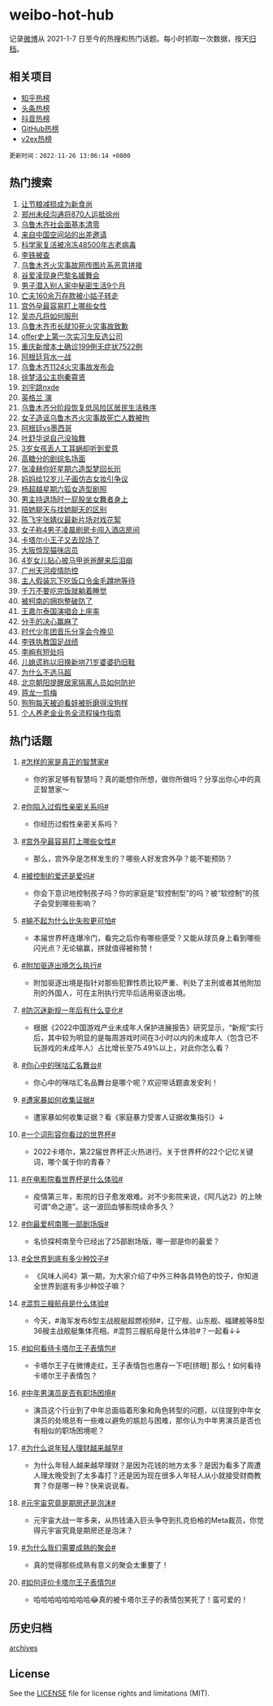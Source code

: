 # weibo-hot-hub

记录[微博](https://www.weibo.com)从 2021-1-7 日至今的热搜和热门话题。每小时抓取一次数据，按天[归档](archives)。

## 相关项目

- [知乎热榜](https://github.com/lonnyzhang423/zhihu-hot-hub)
- [头条热榜](https://github.com/lonnyzhang423/toutiao-hot-hub)
- [抖音热榜](https://github.com/lonnyzhang423/douyin-hot-hub)
- [GitHub热榜](https://github.com/lonnyzhang423/github-hot-hub)
- [v2ex热榜](https://github.com/lonnyzhang423/v2ex-hot-hub)


`更新时间：2022-11-26 13:06:14 +0800`

## 热门搜索

1. [让节粮减损成为新食尚](https://m.weibo.cn/search?containerid=100103type%3D1%26t%3D10%26q%3D%23%E8%AE%A9%E8%8A%82%E7%B2%AE%E5%87%8F%E6%8D%9F%E6%88%90%E4%B8%BA%E6%96%B0%E9%A3%9F%E5%B0%9A%23&stream_entry_id=51&isnewpage=1&extparam=seat%3D1%26dgr%3D0%26pos%3D0%26c_type%3D51%26cate%3D10103%26filter_type%3Drealtimehot%26display_time%3D1669439172%26pre_seqid%3D16694391724800166085325&luicode=10000011&lfid=106003type%253D25%2526t%253D3%2526disable_hot%253D1%2526filter_type%253Drealtimehot)
1. [郑州未经沟通将870人运抵徐州](https://m.weibo.cn/search?containerid=100103type%3D1%26t%3D10%26q%3D%23%E9%83%91%E5%B7%9E%E6%9C%AA%E7%BB%8F%E6%B2%9F%E9%80%9A%E5%B0%86870%E4%BA%BA%E8%BF%90%E6%8A%B5%E5%BE%90%E5%B7%9E%23&stream_entry_id=31&isnewpage=1&extparam=seat%3D1%26lcate%3D5001%26realpos%3D1%26band_rank%3D1%26dgr%3D0%26pos%3D0%26c_type%3D31%26q%3D%2523%25E9%2583%2591%25E5%25B7%259E%25E6%259C%25AA%25E7%25BB%258F%25E6%25B2%259F%25E9%2580%259A%25E5%25B0%2586870%25E4%25BA%25BA%25E8%25BF%2590%25E6%258A%25B5%25E5%25BE%2590%25E5%25B7%259E%2523%26flag%3D4%26cate%3D5001%26filter_type%3Drealtimehot%26display_time%3D1669439172%26pre_seqid%3D16694391724800166085325&luicode=10000011&lfid=106003type%253D25%2526t%253D3%2526disable_hot%253D1%2526filter_type%253Drealtimehot)
1. [乌鲁木齐社会面基本清零](https://m.weibo.cn/search?containerid=100103type%3D1%26t%3D10%26q%3D%23%E4%B9%8C%E9%B2%81%E6%9C%A8%E9%BD%90%E7%A4%BE%E4%BC%9A%E9%9D%A2%E5%9F%BA%E6%9C%AC%E6%B8%85%E9%9B%B6%23&stream_entry_id=31&isnewpage=1&extparam=seat%3D1%26lcate%3D5001%26realpos%3D2%26band_rank%3D2%26dgr%3D0%26pos%3D1%26c_type%3D31%26q%3D%2523%25E4%25B9%258C%25E9%25B2%2581%25E6%259C%25A8%25E9%25BD%2590%25E7%25A4%25BE%25E4%25BC%259A%25E9%259D%25A2%25E5%259F%25BA%25E6%259C%25AC%25E6%25B8%2585%25E9%259B%25B6%2523%26flag%3D4%26cate%3D5001%26filter_type%3Drealtimehot%26display_time%3D1669439172%26pre_seqid%3D16694391724800166085325&luicode=10000011&lfid=106003type%253D25%2526t%253D3%2526disable_hot%253D1%2526filter_type%253Drealtimehot)
1. [来自中国空间站的出差邀请](https://m.weibo.cn/search?containerid=100103type%3D1%26t%3D10%26q%3D%23%E6%9D%A5%E8%87%AA%E4%B8%AD%E5%9B%BD%E7%A9%BA%E9%97%B4%E7%AB%99%E7%9A%84%E5%87%BA%E5%B7%AE%E9%82%80%E8%AF%B7%23&stream_entry_id=31&isnewpage=1&extparam=seat%3D1%26lcate%3D5001%26realpos%3D3%26band_rank%3D3%26dgr%3D0%26pos%3D2%26c_type%3D31%26q%3D%2523%25E6%259D%25A5%25E8%2587%25AA%25E4%25B8%25AD%25E5%259B%25BD%25E7%25A9%25BA%25E9%2597%25B4%25E7%25AB%2599%25E7%259A%2584%25E5%2587%25BA%25E5%25B7%25AE%25E9%2582%2580%25E8%25AF%25B7%2523%26flag%3D0%26cate%3D5001%26filter_type%3Drealtimehot%26display_time%3D1669439172%26pre_seqid%3D16694391724800166085325&luicode=10000011&lfid=106003type%253D25%2526t%253D3%2526disable_hot%253D1%2526filter_type%253Drealtimehot)
1. [科学家复活被冷冻48500年古老病毒](https://m.weibo.cn/search?containerid=100103type%3D1%26t%3D10%26q%3D%23%E7%A7%91%E5%AD%A6%E5%AE%B6%E5%A4%8D%E6%B4%BB%E8%A2%AB%E5%86%B7%E5%86%BB48500%E5%B9%B4%E5%8F%A4%E8%80%81%E7%97%85%E6%AF%92%23&stream_entry_id=31&isnewpage=1&extparam=seat%3D1%26lcate%3D5001%26realpos%3D4%26band_rank%3D4%26dgr%3D0%26pos%3D3%26c_type%3D31%26q%3D%2523%25E7%25A7%2591%25E5%25AD%25A6%25E5%25AE%25B6%25E5%25A4%258D%25E6%25B4%25BB%25E8%25A2%25AB%25E5%2586%25B7%25E5%2586%25BB48500%25E5%25B9%25B4%25E5%258F%25A4%25E8%2580%2581%25E7%2597%2585%25E6%25AF%2592%2523%26flag%3D2%26cate%3D5001%26filter_type%3Drealtimehot%26display_time%3D1669439172%26pre_seqid%3D16694391724800166085325&luicode=10000011&lfid=106003type%253D25%2526t%253D3%2526disable_hot%253D1%2526filter_type%253Drealtimehot)
1. [李铁被查](https://m.weibo.cn/search?containerid=100103type%3D1%26t%3D10%26q%3D%23%E6%9D%8E%E9%93%81%E8%A2%AB%E6%9F%A5%23&stream_entry_id=31&isnewpage=1&extparam=seat%3D1%26lcate%3D5001%26realpos%3D5%26band_rank%3D5%26dgr%3D0%26pos%3D4%26c_type%3D31%26q%3D%2523%25E6%259D%258E%25E9%2593%2581%25E8%25A2%25AB%25E6%259F%25A5%2523%26flag%3D16%26cate%3D5001%26filter_type%3Drealtimehot%26display_time%3D1669439172%26pre_seqid%3D16694391724800166085325&luicode=10000011&lfid=106003type%253D25%2526t%253D3%2526disable_hot%253D1%2526filter_type%253Drealtimehot)
1. [乌鲁木齐火灾事故网传图片系恶意拼接](https://m.weibo.cn/search?containerid=100103type%3D1%26t%3D10%26q%3D%23%E4%B9%8C%E9%B2%81%E6%9C%A8%E9%BD%90%E7%81%AB%E7%81%BE%E4%BA%8B%E6%95%85%E7%BD%91%E4%BC%A0%E5%9B%BE%E7%89%87%E7%B3%BB%E6%81%B6%E6%84%8F%E6%8B%BC%E6%8E%A5%23&stream_entry_id=31&isnewpage=1&extparam=seat%3D1%26lcate%3D5001%26realpos%3D6%26band_rank%3D6%26dgr%3D0%26pos%3D5%26c_type%3D31%26q%3D%2523%25E4%25B9%258C%25E9%25B2%2581%25E6%259C%25A8%25E9%25BD%2590%25E7%2581%25AB%25E7%2581%25BE%25E4%25BA%258B%25E6%2595%2585%25E7%25BD%2591%25E4%25BC%25A0%25E5%259B%25BE%25E7%2589%2587%25E7%25B3%25BB%25E6%2581%25B6%25E6%2584%258F%25E6%258B%25BC%25E6%258E%25A5%2523%26flag%3D16%26cate%3D5001%26filter_type%3Drealtimehot%26display_time%3D1669439172%26pre_seqid%3D16694391724800166085325&luicode=10000011&lfid=106003type%253D25%2526t%253D3%2526disable_hot%253D1%2526filter_type%253Drealtimehot)
1. [谷爱凌现身巴黎名媛舞会](https://m.weibo.cn/search?containerid=100103type%3D1%26t%3D10%26q%3D%23%E8%B0%B7%E7%88%B1%E5%87%8C%E7%8E%B0%E8%BA%AB%E5%B7%B4%E9%BB%8E%E5%90%8D%E5%AA%9B%E8%88%9E%E4%BC%9A%23&stream_entry_id=31&isnewpage=1&extparam=seat%3D1%26lcate%3D5001%26realpos%3D7%26band_rank%3D7%26dgr%3D0%26pos%3D6%26c_type%3D31%26q%3D%2523%25E8%25B0%25B7%25E7%2588%25B1%25E5%2587%258C%25E7%258E%25B0%25E8%25BA%25AB%25E5%25B7%25B4%25E9%25BB%258E%25E5%2590%258D%25E5%25AA%259B%25E8%2588%259E%25E4%25BC%259A%2523%26flag%3D0%26cate%3D5001%26filter_type%3Drealtimehot%26display_time%3D1669439172%26pre_seqid%3D16694391724800166085325&luicode=10000011&lfid=106003type%253D25%2526t%253D3%2526disable_hot%253D1%2526filter_type%253Drealtimehot)
1. [男子潜入别人家中秘密生活9个月](https://m.weibo.cn/search?containerid=100103type%3D1%26t%3D10%26q%3D%23%E7%94%B7%E5%AD%90%E6%BD%9C%E5%85%A5%E5%88%AB%E4%BA%BA%E5%AE%B6%E4%B8%AD%E7%A7%98%E5%AF%86%E7%94%9F%E6%B4%BB9%E4%B8%AA%E6%9C%88%23&stream_entry_id=31&isnewpage=1&extparam=seat%3D1%26lcate%3D5001%26realpos%3D8%26band_rank%3D8%26dgr%3D0%26pos%3D7%26c_type%3D31%26q%3D%2523%25E7%2594%25B7%25E5%25AD%2590%25E6%25BD%259C%25E5%2585%25A5%25E5%2588%25AB%25E4%25BA%25BA%25E5%25AE%25B6%25E4%25B8%25AD%25E7%25A7%2598%25E5%25AF%2586%25E7%2594%259F%25E6%25B4%25BB9%25E4%25B8%25AA%25E6%259C%2588%2523%26flag%3D0%26cate%3D5001%26filter_type%3Drealtimehot%26display_time%3D1669439172%26pre_seqid%3D16694391724800166085325&luicode=10000011&lfid=106003type%253D25%2526t%253D3%2526disable_hot%253D1%2526filter_type%253Drealtimehot)
1. [亡夫160余万存款被小姑子转走](https://m.weibo.cn/search?containerid=100103type%3D1%26t%3D10%26q%3D%23%E4%BA%A1%E5%A4%AB160%E4%BD%99%E4%B8%87%E5%AD%98%E6%AC%BE%E8%A2%AB%E5%B0%8F%E5%A7%91%E5%AD%90%E8%BD%AC%E8%B5%B0%23&stream_entry_id=31&isnewpage=1&extparam=seat%3D1%26lcate%3D5001%26realpos%3D9%26band_rank%3D9%26dgr%3D0%26pos%3D8%26c_type%3D31%26q%3D%2523%25E4%25BA%25A1%25E5%25A4%25AB160%25E4%25BD%2599%25E4%25B8%2587%25E5%25AD%2598%25E6%25AC%25BE%25E8%25A2%25AB%25E5%25B0%258F%25E5%25A7%2591%25E5%25AD%2590%25E8%25BD%25AC%25E8%25B5%25B0%2523%26flag%3D1%26cate%3D5001%26filter_type%3Drealtimehot%26display_time%3D1669439172%26pre_seqid%3D16694391724800166085325&luicode=10000011&lfid=106003type%253D25%2526t%253D3%2526disable_hot%253D1%2526filter_type%253Drealtimehot)
1. [宫外孕最容易盯上哪些女性](https://m.weibo.cn/search?containerid=100103type%3D1%26t%3D10%26q%3D%23%E5%AE%AB%E5%A4%96%E5%AD%95%E6%9C%80%E5%AE%B9%E6%98%93%E7%9B%AF%E4%B8%8A%E5%93%AA%E4%BA%9B%E5%A5%B3%E6%80%A7%23&stream_entry_id=31&isnewpage=1&extparam=seat%3D1%26lcate%3D5001%26realpos%3D10%26band_rank%3D10%26dgr%3D0%26pos%3D9%26c_type%3D31%26q%3D%2523%25E5%25AE%25AB%25E5%25A4%2596%25E5%25AD%2595%25E6%259C%2580%25E5%25AE%25B9%25E6%2598%2593%25E7%259B%25AF%25E4%25B8%258A%25E5%2593%25AA%25E4%25BA%259B%25E5%25A5%25B3%25E6%2580%25A7%2523%26flag%3D2%26cate%3D5001%26filter_type%3Drealtimehot%26display_time%3D1669439172%26pre_seqid%3D16694391724800166085325&luicode=10000011&lfid=106003type%253D25%2526t%253D3%2526disable_hot%253D1%2526filter_type%253Drealtimehot)
1. [吴亦凡将如何服刑](https://m.weibo.cn/search?containerid=100103type%3D1%26t%3D10%26q%3D%23%E5%90%B4%E4%BA%A6%E5%87%A1%E5%B0%86%E5%A6%82%E4%BD%95%E6%9C%8D%E5%88%91%23&stream_entry_id=31&isnewpage=1&extparam=seat%3D1%26lcate%3D5001%26realpos%3D11%26band_rank%3D11%26dgr%3D0%26pos%3D10%26c_type%3D31%26q%3D%2523%25E5%2590%25B4%25E4%25BA%25A6%25E5%2587%25A1%25E5%25B0%2586%25E5%25A6%2582%25E4%25BD%2595%25E6%259C%258D%25E5%2588%2591%2523%26flag%3D0%26cate%3D5001%26filter_type%3Drealtimehot%26display_time%3D1669439172%26pre_seqid%3D16694391724800166085325&luicode=10000011&lfid=106003type%253D25%2526t%253D3%2526disable_hot%253D1%2526filter_type%253Drealtimehot)
1. [乌鲁木齐市长就10死火灾事故致歉](https://m.weibo.cn/search?containerid=100103type%3D1%26t%3D10%26q%3D%23%E4%B9%8C%E9%B2%81%E6%9C%A8%E9%BD%90%E5%B8%82%E9%95%BF%E5%B0%B110%E6%AD%BB%E7%81%AB%E7%81%BE%E4%BA%8B%E6%95%85%E8%87%B4%E6%AD%89%23&stream_entry_id=31&isnewpage=1&extparam=seat%3D1%26lcate%3D5001%26realpos%3D12%26band_rank%3D12%26dgr%3D0%26pos%3D11%26c_type%3D31%26q%3D%2523%25E4%25B9%258C%25E9%25B2%2581%25E6%259C%25A8%25E9%25BD%2590%25E5%25B8%2582%25E9%2595%25BF%25E5%25B0%25B110%25E6%25AD%25BB%25E7%2581%25AB%25E7%2581%25BE%25E4%25BA%258B%25E6%2595%2585%25E8%2587%25B4%25E6%25AD%2589%2523%26flag%3D2%26cate%3D5001%26filter_type%3Drealtimehot%26display_time%3D1669439172%26pre_seqid%3D16694391724800166085325&luicode=10000011&lfid=106003type%253D25%2526t%253D3%2526disable_hot%253D1%2526filter_type%253Drealtimehot)
1. [offer史上第一次实习生反选公司](https://m.weibo.cn/search?containerid=100103type%3D1%26t%3D10%26q%3D%23offer%E5%8F%B2%E4%B8%8A%E7%AC%AC%E4%B8%80%E6%AC%A1%E5%AE%9E%E4%B9%A0%E7%94%9F%E5%8F%8D%E9%80%89%E5%85%AC%E5%8F%B8%23&stream_entry_id=31&isnewpage=1&extparam=seat%3D1%26lcate%3D5001%26realpos%3D13%26band_rank%3D13%26dgr%3D0%26pos%3D12%26c_type%3D31%26q%3D%2523offer%25E5%258F%25B2%25E4%25B8%258A%25E7%25AC%25AC%25E4%25B8%2580%25E6%25AC%25A1%25E5%25AE%259E%25E4%25B9%25A0%25E7%2594%259F%25E5%258F%258D%25E9%2580%2589%25E5%2585%25AC%25E5%258F%25B8%2523%26flag%3D1%26cate%3D5001%26filter_type%3Drealtimehot%26display_time%3D1669439172%26pre_seqid%3D16694391724800166085325&luicode=10000011&lfid=106003type%253D25%2526t%253D3%2526disable_hot%253D1%2526filter_type%253Drealtimehot)
1. [重庆新增本土确诊199例无症状7522例](https://m.weibo.cn/search?containerid=100103type%3D1%26t%3D10%26q%3D%23%E9%87%8D%E5%BA%86%E6%96%B0%E5%A2%9E%E6%9C%AC%E5%9C%9F%E7%A1%AE%E8%AF%8A199%E4%BE%8B%E6%97%A0%E7%97%87%E7%8A%B67522%E4%BE%8B%23&stream_entry_id=31&isnewpage=1&extparam=seat%3D1%26lcate%3D5001%26realpos%3D14%26band_rank%3D14%26dgr%3D0%26pos%3D13%26c_type%3D31%26q%3D%2523%25E9%2587%258D%25E5%25BA%2586%25E6%2596%25B0%25E5%25A2%259E%25E6%259C%25AC%25E5%259C%259F%25E7%25A1%25AE%25E8%25AF%258A199%25E4%25BE%258B%25E6%2597%25A0%25E7%2597%2587%25E7%258A%25B67522%25E4%25BE%258B%2523%26flag%3D0%26cate%3D5001%26filter_type%3Drealtimehot%26display_time%3D1669439172%26pre_seqid%3D16694391724800166085325&luicode=10000011&lfid=106003type%253D25%2526t%253D3%2526disable_hot%253D1%2526filter_type%253Drealtimehot)
1. [阿根廷背水一战](https://m.weibo.cn/search?containerid=100103type%3D1%26t%3D10%26q%3D%23%E9%98%BF%E6%A0%B9%E5%BB%B7%E8%83%8C%E6%B0%B4%E4%B8%80%E6%88%98%23&stream_entry_id=31&isnewpage=1&extparam=seat%3D1%26lcate%3D5001%26realpos%3D15%26band_rank%3D15%26dgr%3D0%26pos%3D14%26c_type%3D31%26q%3D%2523%25E9%2598%25BF%25E6%25A0%25B9%25E5%25BB%25B7%25E8%2583%258C%25E6%25B0%25B4%25E4%25B8%2580%25E6%2588%2598%2523%26flag%3D0%26cate%3D5001%26filter_type%3Drealtimehot%26display_time%3D1669439172%26pre_seqid%3D16694391724800166085325&luicode=10000011&lfid=106003type%253D25%2526t%253D3%2526disable_hot%253D1%2526filter_type%253Drealtimehot)
1. [乌鲁木齐1124火灾事故发布会](https://m.weibo.cn/search?containerid=100103type%3D1%26t%3D10%26q%3D%23%E4%B9%8C%E9%B2%81%E6%9C%A8%E9%BD%901124%E7%81%AB%E7%81%BE%E4%BA%8B%E6%95%85%E5%8F%91%E5%B8%83%E4%BC%9A%23&stream_entry_id=31&isnewpage=1&extparam=seat%3D1%26lcate%3D5001%26realpos%3D16%26band_rank%3D16%26dgr%3D0%26pos%3D15%26c_type%3D31%26q%3D%2523%25E4%25B9%258C%25E9%25B2%2581%25E6%259C%25A8%25E9%25BD%25901124%25E7%2581%25AB%25E7%2581%25BE%25E4%25BA%258B%25E6%2595%2585%25E5%258F%2591%25E5%25B8%2583%25E4%25BC%259A%2523%26flag%3D2%26cate%3D5001%26filter_type%3Drealtimehot%26display_time%3D1669439172%26pre_seqid%3D16694391724800166085325&luicode=10000011&lfid=106003type%253D25%2526t%253D3%2526disable_hot%253D1%2526filter_type%253Drealtimehot)
1. [徐梦洁公主抱秦霄贤](https://m.weibo.cn/search?containerid=100103type%3D1%26t%3D10%26q%3D%23%E5%BE%90%E6%A2%A6%E6%B4%81%E5%85%AC%E4%B8%BB%E6%8A%B1%E7%A7%A6%E9%9C%84%E8%B4%A4%23&stream_entry_id=31&isnewpage=1&extparam=seat%3D1%26lcate%3D5001%26realpos%3D17%26band_rank%3D17%26dgr%3D0%26pos%3D16%26c_type%3D31%26q%3D%2523%25E5%25BE%2590%25E6%25A2%25A6%25E6%25B4%2581%25E5%2585%25AC%25E4%25B8%25BB%25E6%258A%25B1%25E7%25A7%25A6%25E9%259C%2584%25E8%25B4%25A4%2523%26flag%3D1%26cate%3D5001%26filter_type%3Drealtimehot%26display_time%3D1669439172%26pre_seqid%3D16694391724800166085325&luicode=10000011&lfid=106003type%253D25%2526t%253D3%2526disable_hot%253D1%2526filter_type%253Drealtimehot)
1. [刘宇跳nxde](https://m.weibo.cn/search?containerid=100103type%3D1%26t%3D10%26q%3D%23%E5%88%98%E5%AE%87%E8%B7%B3nxde%23&stream_entry_id=31&isnewpage=1&extparam=seat%3D1%26lcate%3D5001%26realpos%3D18%26band_rank%3D18%26dgr%3D0%26pos%3D17%26c_type%3D31%26q%3D%2523%25E5%2588%2598%25E5%25AE%2587%25E8%25B7%25B3nxde%2523%26flag%3D1%26cate%3D5001%26filter_type%3Drealtimehot%26display_time%3D1669439172%26pre_seqid%3D16694391724800166085325&luicode=10000011&lfid=106003type%253D25%2526t%253D3%2526disable_hot%253D1%2526filter_type%253Drealtimehot)
1. [英格兰 演](https://m.weibo.cn/search?containerid=100103type%3D1%26t%3D10%26q%3D%E8%8B%B1%E6%A0%BC%E5%85%B0+%E6%BC%94&stream_entry_id=31&isnewpage=1&extparam=seat%3D1%26lcate%3D5001%26realpos%3D19%26band_rank%3D19%26dgr%3D0%26pos%3D18%26c_type%3D31%26q%3D%25E8%258B%25B1%25E6%25A0%25BC%25E5%2585%25B0%2520%25E6%25BC%2594%26flag%3D0%26cate%3D5001%26filter_type%3Drealtimehot%26display_time%3D1669439172%26pre_seqid%3D16694391724800166085325&luicode=10000011&lfid=106003type%253D25%2526t%253D3%2526disable_hot%253D1%2526filter_type%253Drealtimehot)
1. [乌鲁木齐分阶段恢复低风险区居民生活秩序](https://m.weibo.cn/search?containerid=100103type%3D1%26t%3D10%26q%3D%23%E4%B9%8C%E9%B2%81%E6%9C%A8%E9%BD%90%E5%88%86%E9%98%B6%E6%AE%B5%E6%81%A2%E5%A4%8D%E4%BD%8E%E9%A3%8E%E9%99%A9%E5%8C%BA%E5%B1%85%E6%B0%91%E7%94%9F%E6%B4%BB%E7%A7%A9%E5%BA%8F%23&stream_entry_id=31&isnewpage=1&extparam=seat%3D1%26lcate%3D5001%26realpos%3D20%26band_rank%3D20%26dgr%3D0%26pos%3D19%26c_type%3D31%26q%3D%2523%25E4%25B9%258C%25E9%25B2%2581%25E6%259C%25A8%25E9%25BD%2590%25E5%2588%2586%25E9%2598%25B6%25E6%25AE%25B5%25E6%2581%25A2%25E5%25A4%258D%25E4%25BD%258E%25E9%25A3%258E%25E9%2599%25A9%25E5%258C%25BA%25E5%25B1%2585%25E6%25B0%2591%25E7%2594%259F%25E6%25B4%25BB%25E7%25A7%25A9%25E5%25BA%258F%2523%26flag%3D0%26cate%3D5001%26filter_type%3Drealtimehot%26display_time%3D1669439172%26pre_seqid%3D16694391724800166085325&luicode=10000011&lfid=106003type%253D25%2526t%253D3%2526disable_hot%253D1%2526filter_type%253Drealtimehot)
1. [女子造谣乌鲁木齐火灾事故死亡人数被拘](https://m.weibo.cn/search?containerid=100103type%3D1%26t%3D10%26q%3D%23%E5%A5%B3%E5%AD%90%E9%80%A0%E8%B0%A3%E4%B9%8C%E9%B2%81%E6%9C%A8%E9%BD%90%E7%81%AB%E7%81%BE%E4%BA%8B%E6%95%85%E6%AD%BB%E4%BA%A1%E4%BA%BA%E6%95%B0%E8%A2%AB%E6%8B%98%23&stream_entry_id=31&isnewpage=1&extparam=seat%3D1%26lcate%3D5001%26realpos%3D21%26band_rank%3D21%26dgr%3D0%26pos%3D20%26c_type%3D31%26q%3D%2523%25E5%25A5%25B3%25E5%25AD%2590%25E9%2580%25A0%25E8%25B0%25A3%25E4%25B9%258C%25E9%25B2%2581%25E6%259C%25A8%25E9%25BD%2590%25E7%2581%25AB%25E7%2581%25BE%25E4%25BA%258B%25E6%2595%2585%25E6%25AD%25BB%25E4%25BA%25A1%25E4%25BA%25BA%25E6%2595%25B0%25E8%25A2%25AB%25E6%258B%2598%2523%26flag%3D2%26cate%3D5001%26filter_type%3Drealtimehot%26display_time%3D1669439172%26pre_seqid%3D16694391724800166085325&luicode=10000011&lfid=106003type%253D25%2526t%253D3%2526disable_hot%253D1%2526filter_type%253Drealtimehot)
1. [阿根廷vs墨西哥](https://m.weibo.cn/search?containerid=100103type%3D1%26t%3D10%26q%3D%23%E9%98%BF%E6%A0%B9%E5%BB%B7vs%E5%A2%A8%E8%A5%BF%E5%93%A5%23&stream_entry_id=31&isnewpage=1&extparam=seat%3D1%26lcate%3D5001%26realpos%3D22%26band_rank%3D22%26dgr%3D0%26pos%3D21%26c_type%3D31%26q%3D%2523%25E9%2598%25BF%25E6%25A0%25B9%25E5%25BB%25B7vs%25E5%25A2%25A8%25E8%25A5%25BF%25E5%2593%25A5%2523%26flag%3D1%26cate%3D5001%26filter_type%3Drealtimehot%26display_time%3D1669439172%26pre_seqid%3D16694391724800166085325&luicode=10000011&lfid=106003type%253D25%2526t%253D3%2526disable_hot%253D1%2526filter_type%253Drealtimehot)
1. [叶舒华说自己没独舞](https://m.weibo.cn/search?containerid=100103type%3D1%26t%3D10%26q%3D%23%E5%8F%B6%E8%88%92%E5%8D%8E%E8%AF%B4%E8%87%AA%E5%B7%B1%E6%B2%A1%E7%8B%AC%E8%88%9E%23&stream_entry_id=31&isnewpage=1&extparam=seat%3D1%26lcate%3D5001%26realpos%3D23%26band_rank%3D23%26dgr%3D0%26pos%3D22%26c_type%3D31%26q%3D%2523%25E5%258F%25B6%25E8%2588%2592%25E5%258D%258E%25E8%25AF%25B4%25E8%2587%25AA%25E5%25B7%25B1%25E6%25B2%25A1%25E7%258B%25AC%25E8%2588%259E%2523%26flag%3D1%26cate%3D5001%26filter_type%3Drealtimehot%26display_time%3D1669439172%26pre_seqid%3D16694391724800166085325&luicode=10000011&lfid=106003type%253D25%2526t%253D3%2526disable_hot%253D1%2526filter_type%253Drealtimehot)
1. [3岁女孩丢人工耳蜗却听到爱意](https://m.weibo.cn/search?containerid=100103type%3D1%26t%3D10%26q%3D%233%E5%B2%81%E5%A5%B3%E5%AD%A9%E4%B8%A2%E4%BA%BA%E5%B7%A5%E8%80%B3%E8%9C%97%E5%8D%B4%E5%90%AC%E5%88%B0%E7%88%B1%E6%84%8F%23&stream_entry_id=31&isnewpage=1&extparam=seat%3D1%26lcate%3D5001%26realpos%3D24%26band_rank%3D24%26dgr%3D0%26pos%3D23%26c_type%3D31%26q%3D%25233%25E5%25B2%2581%25E5%25A5%25B3%25E5%25AD%25A9%25E4%25B8%25A2%25E4%25BA%25BA%25E5%25B7%25A5%25E8%2580%25B3%25E8%259C%2597%25E5%258D%25B4%25E5%2590%25AC%25E5%2588%25B0%25E7%2588%25B1%25E6%2584%258F%2523%26flag%3D0%26cate%3D5001%26filter_type%3Drealtimehot%26display_time%3D1669439172%26pre_seqid%3D16694391724800166085325&luicode=10000011&lfid=106003type%253D25%2526t%253D3%2526disable_hot%253D1%2526filter_type%253Drealtimehot)
1. [高糖分的剧综名场面](https://m.weibo.cn/search?containerid=100103type%3D1%26t%3D10%26q%3D%23%E9%AB%98%E7%B3%96%E5%88%86%E7%9A%84%E5%89%A7%E7%BB%BC%E5%90%8D%E5%9C%BA%E9%9D%A2%23&stream_entry_id=31&isnewpage=1&extparam=seat%3D1%26lcate%3D5001%26realpos%3D25%26band_rank%3D25%26dgr%3D0%26pos%3D24%26c_type%3D31%26q%3D%2523%25E9%25AB%2598%25E7%25B3%2596%25E5%2588%2586%25E7%259A%2584%25E5%2589%25A7%25E7%25BB%25BC%25E5%2590%258D%25E5%259C%25BA%25E9%259D%25A2%2523%26flag%3D1%26cate%3D5001%26filter_type%3Drealtimehot%26display_time%3D1669439172%26pre_seqid%3D16694391724800166085325&luicode=10000011&lfid=106003type%253D25%2526t%253D3%2526disable_hot%253D1%2526filter_type%253Drealtimehot)
1. [张凌赫你好星期六造型梦回长珩](https://m.weibo.cn/search?containerid=100103type%3D1%26t%3D10%26q%3D%23%E5%BC%A0%E5%87%8C%E8%B5%AB%E4%BD%A0%E5%A5%BD%E6%98%9F%E6%9C%9F%E5%85%AD%E9%80%A0%E5%9E%8B%E6%A2%A6%E5%9B%9E%E9%95%BF%E7%8F%A9%23&stream_entry_id=31&isnewpage=1&extparam=seat%3D1%26lcate%3D5001%26realpos%3D26%26band_rank%3D26%26dgr%3D0%26pos%3D25%26c_type%3D31%26q%3D%2523%25E5%25BC%25A0%25E5%2587%258C%25E8%25B5%25AB%25E4%25BD%25A0%25E5%25A5%25BD%25E6%2598%259F%25E6%259C%259F%25E5%2585%25AD%25E9%2580%25A0%25E5%259E%258B%25E6%25A2%25A6%25E5%259B%259E%25E9%2595%25BF%25E7%258F%25A9%2523%26flag%3D1%26cate%3D5001%26filter_type%3Drealtimehot%26display_time%3D1669439172%26pre_seqid%3D16694391724800166085325&luicode=10000011&lfid=106003type%253D25%2526t%253D3%2526disable_hot%253D1%2526filter_type%253Drealtimehot)
1. [妈妈给12岁儿子画仿古女妆引争议](https://m.weibo.cn/search?containerid=100103type%3D1%26t%3D10%26q%3D%23%E5%A6%88%E5%A6%88%E7%BB%9912%E5%B2%81%E5%84%BF%E5%AD%90%E7%94%BB%E4%BB%BF%E5%8F%A4%E5%A5%B3%E5%A6%86%E5%BC%95%E4%BA%89%E8%AE%AE%23&stream_entry_id=31&isnewpage=1&extparam=seat%3D1%26lcate%3D5001%26realpos%3D27%26band_rank%3D27%26dgr%3D0%26pos%3D26%26c_type%3D31%26q%3D%2523%25E5%25A6%2588%25E5%25A6%2588%25E7%25BB%259912%25E5%25B2%2581%25E5%2584%25BF%25E5%25AD%2590%25E7%2594%25BB%25E4%25BB%25BF%25E5%258F%25A4%25E5%25A5%25B3%25E5%25A6%2586%25E5%25BC%2595%25E4%25BA%2589%25E8%25AE%25AE%2523%26flag%3D0%26cate%3D5001%26filter_type%3Drealtimehot%26display_time%3D1669439172%26pre_seqid%3D16694391724800166085325&luicode=10000011&lfid=106003type%253D25%2526t%253D3%2526disable_hot%253D1%2526filter_type%253Drealtimehot)
1. [杨超越星期六狐女造型剧照](https://m.weibo.cn/search?containerid=100103type%3D1%26t%3D10%26q%3D%23%E6%9D%A8%E8%B6%85%E8%B6%8A%E6%98%9F%E6%9C%9F%E5%85%AD%E7%8B%90%E5%A5%B3%E9%80%A0%E5%9E%8B%E5%89%A7%E7%85%A7%23&stream_entry_id=31&isnewpage=1&extparam=seat%3D1%26lcate%3D5001%26realpos%3D28%26band_rank%3D28%26dgr%3D0%26pos%3D27%26c_type%3D31%26q%3D%2523%25E6%259D%25A8%25E8%25B6%2585%25E8%25B6%258A%25E6%2598%259F%25E6%259C%259F%25E5%2585%25AD%25E7%258B%2590%25E5%25A5%25B3%25E9%2580%25A0%25E5%259E%258B%25E5%2589%25A7%25E7%2585%25A7%2523%26flag%3D1%26cate%3D5001%26filter_type%3Drealtimehot%26display_time%3D1669439172%26pre_seqid%3D16694391724800166085325&luicode=10000011&lfid=106003type%253D25%2526t%253D3%2526disable_hot%253D1%2526filter_type%253Drealtimehot)
1. [男主持退场时一屁股坐女舞者身上](https://m.weibo.cn/search?containerid=100103type%3D1%26t%3D10%26q%3D%23%E7%94%B7%E4%B8%BB%E6%8C%81%E9%80%80%E5%9C%BA%E6%97%B6%E4%B8%80%E5%B1%81%E8%82%A1%E5%9D%90%E5%A5%B3%E8%88%9E%E8%80%85%E8%BA%AB%E4%B8%8A%23&stream_entry_id=31&isnewpage=1&extparam=seat%3D1%26lcate%3D5001%26realpos%3D29%26band_rank%3D29%26dgr%3D0%26pos%3D28%26c_type%3D31%26q%3D%2523%25E7%2594%25B7%25E4%25B8%25BB%25E6%258C%2581%25E9%2580%2580%25E5%259C%25BA%25E6%2597%25B6%25E4%25B8%2580%25E5%25B1%2581%25E8%2582%25A1%25E5%259D%2590%25E5%25A5%25B3%25E8%2588%259E%25E8%2580%2585%25E8%25BA%25AB%25E4%25B8%258A%2523%26flag%3D0%26cate%3D5001%26filter_type%3Drealtimehot%26display_time%3D1669439172%26pre_seqid%3D16694391724800166085325&luicode=10000011&lfid=106003type%253D25%2526t%253D3%2526disable_hot%253D1%2526filter_type%253Drealtimehot)
1. [陪她聊天与找她聊天的区别](https://m.weibo.cn/search?containerid=100103type%3D1%26t%3D10%26q%3D%23%E9%99%AA%E5%A5%B9%E8%81%8A%E5%A4%A9%E4%B8%8E%E6%89%BE%E5%A5%B9%E8%81%8A%E5%A4%A9%E7%9A%84%E5%8C%BA%E5%88%AB%23&stream_entry_id=31&isnewpage=1&extparam=seat%3D1%26lcate%3D5001%26realpos%3D30%26band_rank%3D30%26dgr%3D0%26pos%3D29%26c_type%3D31%26q%3D%2523%25E9%2599%25AA%25E5%25A5%25B9%25E8%2581%258A%25E5%25A4%25A9%25E4%25B8%258E%25E6%2589%25BE%25E5%25A5%25B9%25E8%2581%258A%25E5%25A4%25A9%25E7%259A%2584%25E5%258C%25BA%25E5%2588%25AB%2523%26flag%3D0%26cate%3D5001%26filter_type%3Drealtimehot%26display_time%3D1669439172%26pre_seqid%3D16694391724800166085325&luicode=10000011&lfid=106003type%253D25%2526t%253D3%2526disable_hot%253D1%2526filter_type%253Drealtimehot)
1. [陈飞宇张婧仪最新片场对戏花絮](https://m.weibo.cn/search?containerid=100103type%3D1%26t%3D10%26q%3D%23%E9%99%88%E9%A3%9E%E5%AE%87%E5%BC%A0%E5%A9%A7%E4%BB%AA%E6%9C%80%E6%96%B0%E7%89%87%E5%9C%BA%E5%AF%B9%E6%88%8F%E8%8A%B1%E7%B5%AE%23&stream_entry_id=31&isnewpage=1&extparam=seat%3D1%26lcate%3D5001%26realpos%3D31%26band_rank%3D31%26dgr%3D0%26pos%3D30%26c_type%3D31%26q%3D%2523%25E9%2599%2588%25E9%25A3%259E%25E5%25AE%2587%25E5%25BC%25A0%25E5%25A9%25A7%25E4%25BB%25AA%25E6%259C%2580%25E6%2596%25B0%25E7%2589%2587%25E5%259C%25BA%25E5%25AF%25B9%25E6%2588%258F%25E8%258A%25B1%25E7%25B5%25AE%2523%26flag%3D1%26cate%3D5001%26filter_type%3Drealtimehot%26display_time%3D1669439172%26pre_seqid%3D16694391724800166085325&luicode=10000011&lfid=106003type%253D25%2526t%253D3%2526disable_hot%253D1%2526filter_type%253Drealtimehot)
1. [女子称4男子凌晨刷房卡闯入酒店房间](https://m.weibo.cn/search?containerid=100103type%3D1%26t%3D10%26q%3D%23%E5%A5%B3%E5%AD%90%E7%A7%B04%E7%94%B7%E5%AD%90%E5%87%8C%E6%99%A8%E5%88%B7%E6%88%BF%E5%8D%A1%E9%97%AF%E5%85%A5%E9%85%92%E5%BA%97%E6%88%BF%E9%97%B4%23&stream_entry_id=31&isnewpage=1&extparam=seat%3D1%26lcate%3D5001%26realpos%3D32%26band_rank%3D32%26dgr%3D0%26pos%3D31%26c_type%3D31%26q%3D%2523%25E5%25A5%25B3%25E5%25AD%2590%25E7%25A7%25B04%25E7%2594%25B7%25E5%25AD%2590%25E5%2587%258C%25E6%2599%25A8%25E5%2588%25B7%25E6%2588%25BF%25E5%258D%25A1%25E9%2597%25AF%25E5%2585%25A5%25E9%2585%2592%25E5%25BA%2597%25E6%2588%25BF%25E9%2597%25B4%2523%26flag%3D0%26cate%3D5001%26filter_type%3Drealtimehot%26display_time%3D1669439172%26pre_seqid%3D16694391724800166085325&luicode=10000011&lfid=106003type%253D25%2526t%253D3%2526disable_hot%253D1%2526filter_type%253Drealtimehot)
1. [卡塔尔小王子又去现场了](https://m.weibo.cn/search?containerid=100103type%3D1%26t%3D10%26q%3D%23%E5%8D%A1%E5%A1%94%E5%B0%94%E5%B0%8F%E7%8E%8B%E5%AD%90%E5%8F%88%E5%8E%BB%E7%8E%B0%E5%9C%BA%E4%BA%86%23&stream_entry_id=31&isnewpage=1&extparam=seat%3D1%26lcate%3D5001%26realpos%3D33%26band_rank%3D33%26dgr%3D0%26pos%3D32%26c_type%3D31%26q%3D%2523%25E5%258D%25A1%25E5%25A1%2594%25E5%25B0%2594%25E5%25B0%258F%25E7%258E%258B%25E5%25AD%2590%25E5%258F%2588%25E5%258E%25BB%25E7%258E%25B0%25E5%259C%25BA%25E4%25BA%2586%2523%26flag%3D0%26cate%3D5001%26filter_type%3Drealtimehot%26display_time%3D1669439172%26pre_seqid%3D16694391724800166085325&luicode=10000011&lfid=106003type%253D25%2526t%253D3%2526disable_hot%253D1%2526filter_type%253Drealtimehot)
1. [大阪惊现猫咪店员](https://m.weibo.cn/search?containerid=100103type%3D1%26t%3D10%26q%3D%23%E5%A4%A7%E9%98%AA%E6%83%8A%E7%8E%B0%E7%8C%AB%E5%92%AA%E5%BA%97%E5%91%98%23&stream_entry_id=31&isnewpage=1&extparam=seat%3D1%26lcate%3D5001%26realpos%3D34%26band_rank%3D34%26dgr%3D0%26pos%3D33%26c_type%3D31%26q%3D%2523%25E5%25A4%25A7%25E9%2598%25AA%25E6%2583%258A%25E7%258E%25B0%25E7%258C%25AB%25E5%2592%25AA%25E5%25BA%2597%25E5%2591%2598%2523%26flag%3D1%26cate%3D5001%26filter_type%3Drealtimehot%26display_time%3D1669439172%26pre_seqid%3D16694391724800166085325&luicode=10000011&lfid=106003type%253D25%2526t%253D3%2526disable_hot%253D1%2526filter_type%253Drealtimehot)
1. [4岁女儿贴心披马甲爸爸醒来后泪崩](https://m.weibo.cn/search?containerid=100103type%3D1%26t%3D10%26q%3D%234%E5%B2%81%E5%A5%B3%E5%84%BF%E8%B4%B4%E5%BF%83%E6%8A%AB%E9%A9%AC%E7%94%B2%E7%88%B8%E7%88%B8%E9%86%92%E6%9D%A5%E5%90%8E%E6%B3%AA%E5%B4%A9%23&stream_entry_id=31&isnewpage=1&extparam=seat%3D1%26lcate%3D5001%26realpos%3D35%26band_rank%3D35%26dgr%3D0%26pos%3D34%26c_type%3D31%26q%3D%25234%25E5%25B2%2581%25E5%25A5%25B3%25E5%2584%25BF%25E8%25B4%25B4%25E5%25BF%2583%25E6%258A%25AB%25E9%25A9%25AC%25E7%2594%25B2%25E7%2588%25B8%25E7%2588%25B8%25E9%2586%2592%25E6%259D%25A5%25E5%2590%258E%25E6%25B3%25AA%25E5%25B4%25A9%2523%26flag%3D1%26cate%3D5001%26filter_type%3Drealtimehot%26display_time%3D1669439172%26pre_seqid%3D16694391724800166085325&luicode=10000011&lfid=106003type%253D25%2526t%253D3%2526disable_hot%253D1%2526filter_type%253Drealtimehot)
1. [广州天河疫情防控](https://m.weibo.cn/search?containerid=100103type%3D1%26t%3D10%26q%3D%23%E5%B9%BF%E5%B7%9E%E5%A4%A9%E6%B2%B3%E7%96%AB%E6%83%85%E9%98%B2%E6%8E%A7%23&stream_entry_id=31&isnewpage=1&extparam=seat%3D1%26lcate%3D5001%26realpos%3D36%26band_rank%3D36%26dgr%3D0%26pos%3D35%26c_type%3D31%26q%3D%2523%25E5%25B9%25BF%25E5%25B7%259E%25E5%25A4%25A9%25E6%25B2%25B3%25E7%2596%25AB%25E6%2583%2585%25E9%2598%25B2%25E6%258E%25A7%2523%26flag%3D0%26cate%3D5001%26filter_type%3Drealtimehot%26display_time%3D1669439172%26pre_seqid%3D16694391724800166085325&luicode=10000011&lfid=106003type%253D25%2526t%253D3%2526disable_hot%253D1%2526filter_type%253Drealtimehot)
1. [主人假装忘下吃饭口令金毛蹲地等待](https://m.weibo.cn/search?containerid=100103type%3D1%26t%3D10%26q%3D%23%E4%B8%BB%E4%BA%BA%E5%81%87%E8%A3%85%E5%BF%98%E4%B8%8B%E5%90%83%E9%A5%AD%E5%8F%A3%E4%BB%A4%E9%87%91%E6%AF%9B%E8%B9%B2%E5%9C%B0%E7%AD%89%E5%BE%85%23&stream_entry_id=31&isnewpage=1&extparam=seat%3D1%26lcate%3D5001%26realpos%3D37%26band_rank%3D37%26dgr%3D0%26pos%3D36%26c_type%3D31%26q%3D%2523%25E4%25B8%25BB%25E4%25BA%25BA%25E5%2581%2587%25E8%25A3%2585%25E5%25BF%2598%25E4%25B8%258B%25E5%2590%2583%25E9%25A5%25AD%25E5%258F%25A3%25E4%25BB%25A4%25E9%2587%2591%25E6%25AF%259B%25E8%25B9%25B2%25E5%259C%25B0%25E7%25AD%2589%25E5%25BE%2585%2523%26flag%3D0%26cate%3D5001%26filter_type%3Drealtimehot%26display_time%3D1669439172%26pre_seqid%3D16694391724800166085325&luicode=10000011&lfid=106003type%253D25%2526t%253D3%2526disable_hot%253D1%2526filter_type%253Drealtimehot)
1. [千万不要吃完饭就躺着睡觉](https://m.weibo.cn/search?containerid=100103type%3D1%26t%3D10%26q%3D%23%E5%8D%83%E4%B8%87%E4%B8%8D%E8%A6%81%E5%90%83%E5%AE%8C%E9%A5%AD%E5%B0%B1%E8%BA%BA%E7%9D%80%E7%9D%A1%E8%A7%89%23&stream_entry_id=31&isnewpage=1&extparam=seat%3D1%26lcate%3D5001%26realpos%3D38%26band_rank%3D38%26dgr%3D0%26pos%3D37%26c_type%3D31%26q%3D%2523%25E5%258D%2583%25E4%25B8%2587%25E4%25B8%258D%25E8%25A6%2581%25E5%2590%2583%25E5%25AE%258C%25E9%25A5%25AD%25E5%25B0%25B1%25E8%25BA%25BA%25E7%259D%2580%25E7%259D%25A1%25E8%25A7%2589%2523%26flag%3D0%26cate%3D5001%26filter_type%3Drealtimehot%26display_time%3D1669439172%26pre_seqid%3D16694391724800166085325&luicode=10000011&lfid=106003type%253D25%2526t%253D3%2526disable_hot%253D1%2526filter_type%253Drealtimehot)
1. [被柯南的拥抱整破防了](https://m.weibo.cn/search?containerid=100103type%3D1%26t%3D10%26q%3D%23%E8%A2%AB%E6%9F%AF%E5%8D%97%E7%9A%84%E6%8B%A5%E6%8A%B1%E6%95%B4%E7%A0%B4%E9%98%B2%E4%BA%86%23&stream_entry_id=31&isnewpage=1&extparam=seat%3D1%26lcate%3D5001%26realpos%3D39%26band_rank%3D39%26dgr%3D0%26pos%3D38%26c_type%3D31%26q%3D%2523%25E8%25A2%25AB%25E6%259F%25AF%25E5%258D%2597%25E7%259A%2584%25E6%258B%25A5%25E6%258A%25B1%25E6%2595%25B4%25E7%25A0%25B4%25E9%2598%25B2%25E4%25BA%2586%2523%26flag%3D0%26cate%3D5001%26filter_type%3Drealtimehot%26display_time%3D1669439172%26pre_seqid%3D16694391724800166085325&luicode=10000011&lfid=106003type%253D25%2526t%253D3%2526disable_hot%253D1%2526filter_type%253Drealtimehot)
1. [王嘉尔泰国演唱会上座率](https://m.weibo.cn/search?containerid=100103type%3D1%26t%3D10%26q%3D%23%E7%8E%8B%E5%98%89%E5%B0%94%E6%B3%B0%E5%9B%BD%E6%BC%94%E5%94%B1%E4%BC%9A%E4%B8%8A%E5%BA%A7%E7%8E%87%23&stream_entry_id=31&isnewpage=1&extparam=seat%3D1%26lcate%3D5001%26realpos%3D40%26band_rank%3D40%26dgr%3D0%26pos%3D39%26c_type%3D31%26q%3D%2523%25E7%258E%258B%25E5%2598%2589%25E5%25B0%2594%25E6%25B3%25B0%25E5%259B%25BD%25E6%25BC%2594%25E5%2594%25B1%25E4%25BC%259A%25E4%25B8%258A%25E5%25BA%25A7%25E7%258E%2587%2523%26flag%3D0%26cate%3D5001%26filter_type%3Drealtimehot%26display_time%3D1669439172%26pre_seqid%3D16694391724800166085325&luicode=10000011&lfid=106003type%253D25%2526t%253D3%2526disable_hot%253D1%2526filter_type%253Drealtimehot)
1. [分手的决心赢麻了](https://m.weibo.cn/search?containerid=100103type%3D1%26t%3D10%26q%3D%23%E5%88%86%E6%89%8B%E7%9A%84%E5%86%B3%E5%BF%83%E8%B5%A2%E9%BA%BB%E4%BA%86%23&stream_entry_id=31&isnewpage=1&extparam=seat%3D1%26lcate%3D5001%26realpos%3D41%26band_rank%3D41%26dgr%3D0%26pos%3D40%26c_type%3D31%26q%3D%2523%25E5%2588%2586%25E6%2589%258B%25E7%259A%2584%25E5%2586%25B3%25E5%25BF%2583%25E8%25B5%25A2%25E9%25BA%25BB%25E4%25BA%2586%2523%26flag%3D0%26cate%3D5001%26filter_type%3Drealtimehot%26display_time%3D1669439172%26pre_seqid%3D16694391724800166085325&luicode=10000011&lfid=106003type%253D25%2526t%253D3%2526disable_hot%253D1%2526filter_type%253Drealtimehot)
1. [时代少年团音乐分享会今晚见](https://m.weibo.cn/search?containerid=100103type%3D1%26t%3D10%26q%3D%23%E6%97%B6%E4%BB%A3%E5%B0%91%E5%B9%B4%E5%9B%A2%E9%9F%B3%E4%B9%90%E5%88%86%E4%BA%AB%E4%BC%9A%E4%BB%8A%E6%99%9A%E8%A7%81%23&stream_entry_id=31&isnewpage=1&extparam=seat%3D1%26lcate%3D5001%26realpos%3D42%26band_rank%3D42%26dgr%3D0%26pos%3D41%26c_type%3D31%26q%3D%2523%25E6%2597%25B6%25E4%25BB%25A3%25E5%25B0%2591%25E5%25B9%25B4%25E5%259B%25A2%25E9%259F%25B3%25E4%25B9%2590%25E5%2588%2586%25E4%25BA%25AB%25E4%25BC%259A%25E4%25BB%258A%25E6%2599%259A%25E8%25A7%2581%2523%26flag%3D1%26cate%3D5001%26filter_type%3Drealtimehot%26display_time%3D1669439172%26pre_seqid%3D16694391724800166085325&luicode=10000011&lfid=106003type%253D25%2526t%253D3%2526disable_hot%253D1%2526filter_type%253Drealtimehot)
1. [李铁执教国足战绩](https://m.weibo.cn/search?containerid=100103type%3D1%26t%3D10%26q%3D%23%E6%9D%8E%E9%93%81%E6%89%A7%E6%95%99%E5%9B%BD%E8%B6%B3%E6%88%98%E7%BB%A9%23&stream_entry_id=31&isnewpage=1&extparam=seat%3D1%26lcate%3D5001%26realpos%3D43%26band_rank%3D43%26dgr%3D0%26pos%3D42%26c_type%3D31%26q%3D%2523%25E6%259D%258E%25E9%2593%2581%25E6%2589%25A7%25E6%2595%2599%25E5%259B%25BD%25E8%25B6%25B3%25E6%2588%2598%25E7%25BB%25A9%2523%26flag%3D1%26cate%3D5001%26filter_type%3Drealtimehot%26display_time%3D1669439172%26pre_seqid%3D16694391724800166085325&luicode=10000011&lfid=106003type%253D25%2526t%253D3%2526disable_hot%253D1%2526filter_type%253Drealtimehot)
1. [李峋有短处吗](https://m.weibo.cn/search?containerid=100103type%3D1%26t%3D10%26q%3D%23%E6%9D%8E%E5%B3%8B%E6%9C%89%E7%9F%AD%E5%A4%84%E5%90%97%23&stream_entry_id=31&isnewpage=1&extparam=seat%3D1%26lcate%3D5001%26realpos%3D44%26band_rank%3D44%26dgr%3D0%26pos%3D43%26c_type%3D31%26q%3D%2523%25E6%259D%258E%25E5%25B3%258B%25E6%259C%2589%25E7%259F%25AD%25E5%25A4%2584%25E5%2590%2597%2523%26flag%3D1%26cate%3D5001%26filter_type%3Drealtimehot%26display_time%3D1669439172%26pre_seqid%3D16694391724800166085325&luicode=10000011&lfid=106003type%253D25%2526t%253D3%2526disable_hot%253D1%2526filter_type%253Drealtimehot)
1. [儿媳谎称以旧换新哄71岁婆婆扔旧鞋](https://m.weibo.cn/search?containerid=100103type%3D1%26t%3D10%26q%3D%23%E5%84%BF%E5%AA%B3%E8%B0%8E%E7%A7%B0%E4%BB%A5%E6%97%A7%E6%8D%A2%E6%96%B0%E5%93%8471%E5%B2%81%E5%A9%86%E5%A9%86%E6%89%94%E6%97%A7%E9%9E%8B%23&stream_entry_id=31&isnewpage=1&extparam=seat%3D1%26lcate%3D5001%26realpos%3D45%26band_rank%3D45%26dgr%3D0%26pos%3D44%26c_type%3D31%26q%3D%2523%25E5%2584%25BF%25E5%25AA%25B3%25E8%25B0%258E%25E7%25A7%25B0%25E4%25BB%25A5%25E6%2597%25A7%25E6%258D%25A2%25E6%2596%25B0%25E5%2593%258471%25E5%25B2%2581%25E5%25A9%2586%25E5%25A9%2586%25E6%2589%2594%25E6%2597%25A7%25E9%259E%258B%2523%26flag%3D0%26cate%3D5001%26filter_type%3Drealtimehot%26display_time%3D1669439172%26pre_seqid%3D16694391724800166085325&luicode=10000011&lfid=106003type%253D25%2526t%253D3%2526disable_hot%253D1%2526filter_type%253Drealtimehot)
1. [为什么不选马超](https://m.weibo.cn/search?containerid=100103type%3D1%26t%3D10%26q%3D%23%E4%B8%BA%E4%BB%80%E4%B9%88%E4%B8%8D%E9%80%89%E9%A9%AC%E8%B6%85%23&stream_entry_id=31&isnewpage=1&extparam=seat%3D1%26lcate%3D5001%26realpos%3D46%26band_rank%3D46%26dgr%3D0%26pos%3D45%26c_type%3D31%26q%3D%2523%25E4%25B8%25BA%25E4%25BB%2580%25E4%25B9%2588%25E4%25B8%258D%25E9%2580%2589%25E9%25A9%25AC%25E8%25B6%2585%2523%26flag%3D1%26cate%3D5001%26filter_type%3Drealtimehot%26display_time%3D1669439172%26pre_seqid%3D16694391724800166085325&luicode=10000011&lfid=106003type%253D25%2526t%253D3%2526disable_hot%253D1%2526filter_type%253Drealtimehot)
1. [北京朝阳提醒居家隔离人员如何防护](https://m.weibo.cn/search?containerid=100103type%3D1%26t%3D10%26q%3D%23%E5%8C%97%E4%BA%AC%E6%9C%9D%E9%98%B3%E6%8F%90%E9%86%92%E5%B1%85%E5%AE%B6%E9%9A%94%E7%A6%BB%E4%BA%BA%E5%91%98%E5%A6%82%E4%BD%95%E9%98%B2%E6%8A%A4%23&stream_entry_id=31&isnewpage=1&extparam=seat%3D1%26lcate%3D5001%26realpos%3D47%26band_rank%3D47%26dgr%3D0%26pos%3D46%26c_type%3D31%26q%3D%2523%25E5%258C%2597%25E4%25BA%25AC%25E6%259C%259D%25E9%2598%25B3%25E6%258F%2590%25E9%2586%2592%25E5%25B1%2585%25E5%25AE%25B6%25E9%259A%2594%25E7%25A6%25BB%25E4%25BA%25BA%25E5%2591%2598%25E5%25A6%2582%25E4%25BD%2595%25E9%2598%25B2%25E6%258A%25A4%2523%26flag%3D0%26cate%3D5001%26filter_type%3Drealtimehot%26display_time%3D1669439172%26pre_seqid%3D16694391724800166085325&luicode=10000011&lfid=106003type%253D25%2526t%253D3%2526disable_hot%253D1%2526filter_type%253Drealtimehot)
1. [蒋龙一剪梅](https://m.weibo.cn/search?containerid=100103type%3D1%26t%3D10%26q%3D%E8%92%8B%E9%BE%99%E4%B8%80%E5%89%AA%E6%A2%85&stream_entry_id=31&isnewpage=1&extparam=seat%3D1%26lcate%3D5001%26realpos%3D48%26band_rank%3D48%26dgr%3D0%26pos%3D47%26c_type%3D31%26q%3D%25E8%2592%258B%25E9%25BE%2599%25E4%25B8%2580%25E5%2589%25AA%25E6%25A2%2585%26flag%3D1%26cate%3D5001%26filter_type%3Drealtimehot%26display_time%3D1669439172%26pre_seqid%3D16694391724800166085325&luicode=10000011&lfid=106003type%253D25%2526t%253D3%2526disable_hot%253D1%2526filter_type%253Drealtimehot)
1. [狗狗每天被迫看娃被折磨得没狗样](https://m.weibo.cn/search?containerid=100103type%3D1%26t%3D10%26q%3D%23%E7%8B%97%E7%8B%97%E6%AF%8F%E5%A4%A9%E8%A2%AB%E8%BF%AB%E7%9C%8B%E5%A8%83%E8%A2%AB%E6%8A%98%E7%A3%A8%E5%BE%97%E6%B2%A1%E7%8B%97%E6%A0%B7%23&stream_entry_id=31&isnewpage=1&extparam=seat%3D1%26lcate%3D5001%26realpos%3D49%26band_rank%3D49%26dgr%3D0%26pos%3D48%26c_type%3D31%26q%3D%2523%25E7%258B%2597%25E7%258B%2597%25E6%25AF%258F%25E5%25A4%25A9%25E8%25A2%25AB%25E8%25BF%25AB%25E7%259C%258B%25E5%25A8%2583%25E8%25A2%25AB%25E6%258A%2598%25E7%25A3%25A8%25E5%25BE%2597%25E6%25B2%25A1%25E7%258B%2597%25E6%25A0%25B7%2523%26flag%3D0%26cate%3D5001%26filter_type%3Drealtimehot%26display_time%3D1669439172%26pre_seqid%3D16694391724800166085325&luicode=10000011&lfid=106003type%253D25%2526t%253D3%2526disable_hot%253D1%2526filter_type%253Drealtimehot)
1. [个人养老金业务全流程操作指南](https://m.weibo.cn/search?containerid=100103type%3D1%26t%3D10%26q%3D%23%E4%B8%AA%E4%BA%BA%E5%85%BB%E8%80%81%E9%87%91%E4%B8%9A%E5%8A%A1%E5%85%A8%E6%B5%81%E7%A8%8B%E6%93%8D%E4%BD%9C%E6%8C%87%E5%8D%97%23&stream_entry_id=31&isnewpage=1&extparam=seat%3D1%26lcate%3D5001%26realpos%3D50%26band_rank%3D50%26dgr%3D0%26pos%3D49%26c_type%3D31%26q%3D%2523%25E4%25B8%25AA%25E4%25BA%25BA%25E5%2585%25BB%25E8%2580%2581%25E9%2587%2591%25E4%25B8%259A%25E5%258A%25A1%25E5%2585%25A8%25E6%25B5%2581%25E7%25A8%258B%25E6%2593%258D%25E4%25BD%259C%25E6%258C%2587%25E5%258D%2597%2523%26flag%3D1%26cate%3D5001%26filter_type%3Drealtimehot%26display_time%3D1669439172%26pre_seqid%3D16694391724800166085325&luicode=10000011&lfid=106003type%253D25%2526t%253D3%2526disable_hot%253D1%2526filter_type%253Drealtimehot)

## 热门话题

1. [#怎样的家是真正的智慧家#](https://m.weibo.cn/search?containerid=231522type%3D1%26t%3D10%26q%3D%23%E6%80%8E%E6%A0%B7%E7%9A%84%E5%AE%B6%E6%98%AF%E7%9C%9F%E6%AD%A3%E7%9A%84%E6%99%BA%E6%85%A7%E5%AE%B6%23&stream_entry_id=128&isnewpage=1&extparam=seat%3D1%26lcate%3D5004%26dgr%3D0%26pos%3D1-0-0%26cate%3D5004%26unitid%3D1669372843340%26c_type%3D128%26display_time%3D1669439174%26pre_seqid%3D16694391747080166081286&luicode=10000011&lfid=231648_-_4)
    - 你的家足够有智慧吗？真的能想你所想，做你所做吗？分享出你心中的真正智慧家～

1. [#你陷入过假性亲密关系吗#](https://m.weibo.cn/search?containerid=231522type%3D1%26t%3D10%26q%3D%23%E4%BD%A0%E9%99%B7%E5%85%A5%E8%BF%87%E5%81%87%E6%80%A7%E4%BA%B2%E5%AF%86%E5%85%B3%E7%B3%BB%E5%90%97%23&stream_entry_id=128&isnewpage=1&extparam=seat%3D1%26lcate%3D5004%26dgr%3D0%26pos%3D1-0-1%26cate%3D5004%26unitid%3D1669367741364%26c_type%3D128%26display_time%3D1669439174%26pre_seqid%3D16694391747080166081286&luicode=10000011&lfid=231648_-_4)
    - 你经历过假性亲密关系吗？

1. [#宫外孕最容易盯上哪些女性#](https://m.weibo.cn/search?containerid=231522type%3D1%26t%3D10%26q%3D%23%E5%AE%AB%E5%A4%96%E5%AD%95%E6%9C%80%E5%AE%B9%E6%98%93%E7%9B%AF%E4%B8%8A%E5%93%AA%E4%BA%9B%E5%A5%B3%E6%80%A7%23&stream_entry_id=128&isnewpage=1&extparam=seat%3D1%26lcate%3D5004%26dgr%3D0%26pos%3D1-0-2%26cate%3D5004%26unitid%3D1669420833596%26c_type%3D128%26display_time%3D1669439174%26pre_seqid%3D16694391747080166081286&luicode=10000011&lfid=231648_-_4)
    - 那么，宫外孕是怎样发生的？哪些人好发宫外孕？能不能预防？

1. [#被控制的爱还是爱吗#](https://m.weibo.cn/search?containerid=231522type%3D1%26t%3D10%26q%3D%23%E8%A2%AB%E6%8E%A7%E5%88%B6%E7%9A%84%E7%88%B1%E8%BF%98%E6%98%AF%E7%88%B1%E5%90%97%23&stream_entry_id=128&isnewpage=1&extparam=seat%3D1%26lcate%3D5004%26dgr%3D0%26pos%3D1-0-3%26cate%3D5004%26unitid%3D1669274166409%26c_type%3D128%26display_time%3D1669439174%26pre_seqid%3D16694391747080166081286&luicode=10000011&lfid=231648_-_4)
    - 你会下意识地控制孩子吗？你的家庭是“软控制型”的吗？被“软控制”的孩子会受到哪些影响？

1. [#输不起为什么比失败更可怕#](https://m.weibo.cn/search?containerid=231522type%3D1%26t%3D10%26q%3D%23%E8%BE%93%E4%B8%8D%E8%B5%B7%E4%B8%BA%E4%BB%80%E4%B9%88%E6%AF%94%E5%A4%B1%E8%B4%A5%E6%9B%B4%E5%8F%AF%E6%80%95%23&stream_entry_id=128&isnewpage=1&extparam=seat%3D1%26lcate%3D5004%26dgr%3D0%26pos%3D1-0-4%26cate%3D5004%26unitid%3D1669294861541%26c_type%3D128%26display_time%3D1669439174%26pre_seqid%3D16694391747080166081286&luicode=10000011&lfid=231648_-_4)
    - 本届世界杯连爆冷门，看完之后你有哪些感受？又能从球员身上看到哪些闪光点？无论输赢，拼就值得被称赞！

1. [#附加驱逐出境怎么执行#](https://m.weibo.cn/search?containerid=231522type%3D1%26t%3D10%26q%3D%23%E9%99%84%E5%8A%A0%E9%A9%B1%E9%80%90%E5%87%BA%E5%A2%83%E6%80%8E%E4%B9%88%E6%89%A7%E8%A1%8C%23&stream_entry_id=128&isnewpage=1&extparam=seat%3D1%26lcate%3D5004%26dgr%3D0%26pos%3D1-0-5%26cate%3D5004%26unitid%3D1669368039968%26c_type%3D128%26display_time%3D1669439174%26pre_seqid%3D16694391747080166081286&luicode=10000011&lfid=231648_-_4)
    - 附加驱逐出境是指针对那些犯罪性质比较严重、判处了主刑或者其他附加刑的外国人，可在主刑执行完毕后适用驱逐出境。

1. [#防沉迷新规一年后有什么变化#](https://m.weibo.cn/search?containerid=231522type%3D1%26t%3D10%26q%3D%23%E9%98%B2%E6%B2%89%E8%BF%B7%E6%96%B0%E8%A7%84%E4%B8%80%E5%B9%B4%E5%90%8E%E6%9C%89%E4%BB%80%E4%B9%88%E5%8F%98%E5%8C%96%23&stream_entry_id=128&isnewpage=1&extparam=seat%3D1%26lcate%3D5004%26dgr%3D0%26pos%3D1-0-6%26cate%3D5004%26unitid%3D1669356649069%26c_type%3D128%26display_time%3D1669439174%26pre_seqid%3D16694391747080166081286&luicode=10000011&lfid=231648_-_4)
    - 根据《2022中国游戏产业未成年人保护进展报告》研究显示，“新规”实行后，其中较为明显的是每周游戏时间在3小时以内的未成年人（包含已不玩游戏的未成年人）占比增长至75.49%以上，对此你怎么看？

1. [#你心中的咪咕汇名舞台#](https://m.weibo.cn/search?containerid=231522type%3D1%26t%3D10%26q%3D%23%E4%BD%A0%E5%BF%83%E4%B8%AD%E7%9A%84%E5%92%AA%E5%92%95%E6%B1%87%E5%90%8D%E8%88%9E%E5%8F%B0%23&stream_entry_id=128&isnewpage=1&extparam=seat%3D1%26lcate%3D5004%26dgr%3D0%26pos%3D1-0-7%26cate%3D5004%26unitid%3D1669438532191%26c_type%3D128%26display_time%3D1669439174%26pre_seqid%3D16694391747080166081286&luicode=10000011&lfid=231648_-_4)
    - 你心中的咪咕汇名品舞台是哪个呢？欢迎带话题直发安利！

1. [#遭家暴如何收集证据#](https://m.weibo.cn/search?containerid=231522type%3D1%26t%3D10%26q%3D%23%E9%81%AD%E5%AE%B6%E6%9A%B4%E5%A6%82%E4%BD%95%E6%94%B6%E9%9B%86%E8%AF%81%E6%8D%AE%23&stream_entry_id=128&isnewpage=1&extparam=seat%3D1%26lcate%3D5004%26dgr%3D0%26pos%3D1-0-8%26cate%3D5004%26unitid%3D1669345555501%26c_type%3D128%26display_time%3D1669439174%26pre_seqid%3D16694391747080166081286&luicode=10000011&lfid=231648_-_4)
    - 遭家暴如何收集证据？看《家庭暴力受害人证据收集指引》↓

1. [#一个词形容你看过的世界杯#](https://m.weibo.cn/search?containerid=231522type%3D1%26t%3D10%26q%3D%23%E4%B8%80%E4%B8%AA%E8%AF%8D%E5%BD%A2%E5%AE%B9%E4%BD%A0%E7%9C%8B%E8%BF%87%E7%9A%84%E4%B8%96%E7%95%8C%E6%9D%AF%23&stream_entry_id=128&isnewpage=1&extparam=seat%3D1%26lcate%3D5004%26dgr%3D0%26pos%3D1-0-9%26cate%3D5004%26unitid%3D1669285854638%26c_type%3D128%26display_time%3D1669439174%26pre_seqid%3D16694391747080166081286&luicode=10000011&lfid=231648_-_4)
    - 2022卡塔尔，第22届世界杯正火热进行。关于世界杯的22个记忆关键词，哪个属于你的青春？

1. [#在电影院看世界杯是什么体验#](https://m.weibo.cn/search?containerid=231522type%3D1%26t%3D10%26q%3D%23%E5%9C%A8%E7%94%B5%E5%BD%B1%E9%99%A2%E7%9C%8B%E4%B8%96%E7%95%8C%E6%9D%AF%E6%98%AF%E4%BB%80%E4%B9%88%E4%BD%93%E9%AA%8C%23&stream_entry_id=128&isnewpage=1&extparam=seat%3D1%26lcate%3D5004%26dgr%3D0%26pos%3D1-0-10%26cate%3D5004%26unitid%3D1669347351431%26c_type%3D128%26display_time%3D1669439174%26pre_seqid%3D16694391747080166081286&luicode=10000011&lfid=231648_-_4)
    - 疫情第三年，影院的日子愈发艰难。对不少影院来说，《阿凡达2》的上映可谓“命之道”。这一波回血够影院续命多久？

1. [#你最爱柯南哪一部剧场版#](https://m.weibo.cn/search?containerid=231522type%3D1%26t%3D10%26q%3D%23%E4%BD%A0%E6%9C%80%E7%88%B1%E6%9F%AF%E5%8D%97%E5%93%AA%E4%B8%80%E9%83%A8%E5%89%A7%E5%9C%BA%E7%89%88%23&stream_entry_id=128&isnewpage=1&extparam=seat%3D1%26lcate%3D5004%26dgr%3D0%26pos%3D1-0-11%26cate%3D5004%26unitid%3D1669345560976%26c_type%3D128%26display_time%3D1669439174%26pre_seqid%3D16694391747080166081286&luicode=10000011&lfid=231648_-_4)
    - 名侦探柯南至今已经出了25部剧场版，哪一部是你的最爱？

1. [#全世界到底有多少种饺子#](https://m.weibo.cn/search?containerid=231522type%3D1%26t%3D10%26q%3D%23%E5%85%A8%E4%B8%96%E7%95%8C%E5%88%B0%E5%BA%95%E6%9C%89%E5%A4%9A%E5%B0%91%E7%A7%8D%E9%A5%BA%E5%AD%90%23&stream_entry_id=128&isnewpage=1&extparam=seat%3D1%26lcate%3D5004%26dgr%3D0%26pos%3D1-0-12%26cate%3D5004%26unitid%3D1669296956450%26c_type%3D128%26display_time%3D1669439174%26pre_seqid%3D16694391747080166081286&luicode=10000011&lfid=231648_-_4)
    - 《风味人间4》第一期，为大家介绍了中外三种各具特色的饺子，你知道全世界到底有多少种饺子嘛？

1. [#混剪三艘航母是什么体验#](https://m.weibo.cn/search?containerid=231522type%3D1%26t%3D10%26q%3D%23%E6%B7%B7%E5%89%AA%E4%B8%89%E8%89%98%E8%88%AA%E6%AF%8D%E6%98%AF%E4%BB%80%E4%B9%88%E4%BD%93%E9%AA%8C%23&stream_entry_id=128&isnewpage=1&extparam=seat%3D1%26lcate%3D5004%26dgr%3D0%26pos%3D1-0-13%26cate%3D5004%26unitid%3D1669295156830%26c_type%3D128%26display_time%3D1669439174%26pre_seqid%3D16694391747080166081286&luicode=10000011&lfid=231648_-_4)
    - 今天，#海军发布8型主战舰艇超燃视频#，辽宁舰、山东舰、福建舰等8型36艘主战舰艇集体亮相。#混剪三艘航母是什么体验#？一起看↓↓

1. [#如何看待卡塔尔王子表情包#](https://m.weibo.cn/search?containerid=231522type%3D1%26t%3D10%26q%3D%23%E5%A6%82%E4%BD%95%E7%9C%8B%E5%BE%85%E5%8D%A1%E5%A1%94%E5%B0%94%E7%8E%8B%E5%AD%90%E8%A1%A8%E6%83%85%E5%8C%85%23&stream_entry_id=128&isnewpage=1&extparam=seat%3D1%26lcate%3D5004%26dgr%3D0%26pos%3D1-0-14%26cate%3D5004%26unitid%3D1669292456620%26c_type%3D128%26display_time%3D1669439174%26pre_seqid%3D16694391747080166081286&luicode=10000011&lfid=231648_-_4)
    - 卡塔尔王子在微博走红，王子表情包也惠存一下吧[挤眼]
那么！如何看待卡塔尔王子表情包？

1. [#中年男演员是否有职场困境#](https://m.weibo.cn/search?containerid=231522type%3D1%26t%3D10%26q%3D%23%E4%B8%AD%E5%B9%B4%E7%94%B7%E6%BC%94%E5%91%98%E6%98%AF%E5%90%A6%E6%9C%89%E8%81%8C%E5%9C%BA%E5%9B%B0%E5%A2%83%23&stream_entry_id=128&isnewpage=1&extparam=seat%3D1%26lcate%3D5004%26dgr%3D0%26pos%3D1-0-15%26cate%3D5004%26unitid%3D1669272071218%26c_type%3D128%26display_time%3D1669439174%26pre_seqid%3D16694391747080166081286&luicode=10000011&lfid=231648_-_4)
    - 演员这个行业到了中年总面临着形象和角色转型的问题，以往提到中年女演员的处境总有一些难以避免的尴尬与困难，那你认为中年男演员是否也有相似的职场困境呢？

1. [#为什么说年轻人理财越来越早#](https://m.weibo.cn/search?containerid=231522type%3D1%26t%3D10%26q%3D%23%E4%B8%BA%E4%BB%80%E4%B9%88%E8%AF%B4%E5%B9%B4%E8%BD%BB%E4%BA%BA%E7%90%86%E8%B4%A2%E8%B6%8A%E6%9D%A5%E8%B6%8A%E6%97%A9%23&stream_entry_id=128&isnewpage=1&extparam=seat%3D1%26lcate%3D5004%26dgr%3D0%26pos%3D1-0-16%26cate%3D5004%26unitid%3D1669265773713%26c_type%3D128%26display_time%3D1669439174%26pre_seqid%3D16694391747080166081286&luicode=10000011&lfid=231648_-_4)
    - 为什么年轻人越来越早理财？是因为花钱的地方太多？是因为看多了周遭人理太晚受到了太多毒打？还是因为现在很多人年轻人从小就接受财商教育？你是哪一种？快来说说看。

1. [#元宇宙究竟是期房还是泡沫#](https://m.weibo.cn/search?containerid=231522type%3D1%26t%3D10%26q%3D%23%E5%85%83%E5%AE%87%E5%AE%99%E7%A9%B6%E7%AB%9F%E6%98%AF%E6%9C%9F%E6%88%BF%E8%BF%98%E6%98%AF%E6%B3%A1%E6%B2%AB%23&stream_entry_id=128&isnewpage=1&extparam=seat%3D1%26lcate%3D5004%26dgr%3D0%26pos%3D1-0-17%26cate%3D5004%26unitid%3D1669383046654%26c_type%3D128%26display_time%3D1669439174%26pre_seqid%3D16694391747080166081286&luicode=10000011&lfid=231648_-_4)
    - 元宇宙大战一年多来，从热钱涌入巨头争夺到扎克伯格的Meta裁员，你觉得元宇宙究竟是期房还是泡沫？

1. [#为什么我们需要成熟的聚会#](https://m.weibo.cn/search?containerid=231522type%3D1%26t%3D10%26q%3D%23%E4%B8%BA%E4%BB%80%E4%B9%88%E6%88%91%E4%BB%AC%E9%9C%80%E8%A6%81%E6%88%90%E7%86%9F%E7%9A%84%E8%81%9A%E4%BC%9A%23&stream_entry_id=128&isnewpage=1&extparam=seat%3D1%26lcate%3D5004%26dgr%3D0%26pos%3D1-0-18%26cate%3D5004%26unitid%3D1669353363471%26c_type%3D128%26display_time%3D1669439174%26pre_seqid%3D16694391747080166081286&luicode=10000011&lfid=231648_-_4)
    - 真的觉得那些成熟有意义的聚会太重要了！

1. [#如何评价卡塔尔王子表情包#](https://m.weibo.cn/search?containerid=231522type%3D1%26t%3D10%26q%3D%23%E5%A6%82%E4%BD%95%E8%AF%84%E4%BB%B7%E5%8D%A1%E5%A1%94%E5%B0%94%E7%8E%8B%E5%AD%90%E8%A1%A8%E6%83%85%E5%8C%85%23&stream_entry_id=128&isnewpage=1&extparam=seat%3D1%26lcate%3D5004%26dgr%3D0%26pos%3D1-0-19%26cate%3D5004%26unitid%3D1669292759060%26c_type%3D128%26display_time%3D1669439174%26pre_seqid%3D16694391747080166081286&luicode=10000011&lfid=231648_-_4)
    - 哈哈哈哈哈哈哈哈😂真的被卡塔尔王子的表情包笑死了！蛮可爱的！


## 历史归档

[archives](archives)

## License

See the [LICENSE](LICENSE) file for license rights and limitations (MIT).
